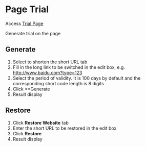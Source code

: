 # Page Trial

Access [Trial Page](http://short.jdcloud.com/)

Generate trial on the page

## Generate

1. Select to shorten the short URL tab
2. Fill in the long link to be switched in the edit box, e.g. http://www.baidu.com?type=123
3. Select the period of validity. It is 100 days by default and the corresponding short code length is 8 digits
4. Click **Generate
5. Result display



## Restore

1. Click **Restore Website** tab
2. Enter the short URL to be restored in the edit box
3. Click **Restore**
4. Result display